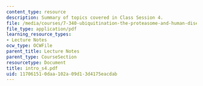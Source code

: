```yaml
---
content_type: resource
description: Summary of topics covered in Class Session 4.
file: /media/courses/7-340-ubiquitination-the-proteasome-and-human-disease-fall-2004/117061510daa102a09d13d4175eacdab_intro_s4.pdf
file_type: application/pdf
learning_resource_types:
- Lecture Notes
ocw_type: OCWFile
parent_title: Lecture Notes
parent_type: CourseSection
resourcetype: Document
title: intro_s4.pdf
uid: 11706151-0daa-102a-09d1-3d4175eacdab
---
```

